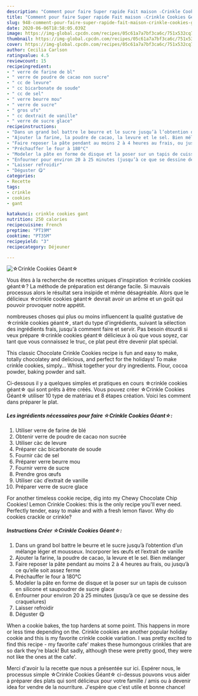```yaml
---
description: "Comment pour faire Super rapide Fait maison ☆Crinkle Cookies Géant☆"
title: "Comment pour faire Super rapide Fait maison ☆Crinkle Cookies Géant☆"
slug: 948-comment-pour-faire-super-rapide-fait-maison-crinkle-cookies-geant
date: 2020-06-06T18:58:05.039Z
image: https://img-global.cpcdn.com/recipes/05c61a7a7bf3ca6c/751x532cq70/☆crinkle-cookies-geant☆-photo-principale-de-la-recette.jpg
thumbnail: https://img-global.cpcdn.com/recipes/05c61a7a7bf3ca6c/751x532cq70/☆crinkle-cookies-geant☆-photo-principale-de-la-recette.jpg
cover: https://img-global.cpcdn.com/recipes/05c61a7a7bf3ca6c/751x532cq70/☆crinkle-cookies-geant☆-photo-principale-de-la-recette.jpg
author: Cecilia Carlson
ratingvalue: 4.5
reviewcount: 15
recipeingredient:
- " verre de farine de bl"
- " verre de poudre de cacao non sucre"
- " cc de levure"
- " cc bicarbonate de soude"
- " cc de sel"
- " verre beurre mou"
- " verre de sucre"
- " gros ufs"
- " cc dextrait de vanille"
- " verre de sucre glace"
recipeinstructions:
- "Dans un grand bol battre le beurre et le sucre jusqu’à l’obtention d’un mélange léger et mousseux. Incorporer les œufs et l’extrait de vanille"
- "Ajouter la farine, la poudre de cacao, la levure et le sel. Bien mélanger"
- "Faire reposer la pâte pendant au moins 2 à 4 heures au frais, ou jusqu’à ce qu’elle soit assez ferme"
- "Préchauffer le four à 180°C"
- "Modeler la pâte en forme de disque et la poser sur un tapis de cuisson en silicone et saupoudrer de sucre glace"
- "Enfourner pour environ 20 à 25 minutes (jusqu’à ce que se dessine des craquelures)"
- "Laisser refroidir"
- "Déguster 😋"
categories:
- Recette
tags:
- crinkle
- cookies
- gant

katakunci: crinkle cookies gant 
nutrition: 250 calories
recipecuisine: French
preptime: "PT19M"
cooktime: "PT35M"
recipeyield: "3"
recipecategory: Déjeuner

---
```



![☆Crinkle Cookies Géant☆](https://img-global.cpcdn.com/recipes/05c61a7a7bf3ca6c/751x532cq70/☆crinkle-cookies-geant☆-photo-principale-de-la-recette.jpg)

Vous êtes à la recherche de recettes uniques d'inspiration ☆crinkle cookies géant☆? La méthode de préparation est dérange facile. Si mauvais processus alors le résultat sera insipide et même désagréable. Alors que le délicieux ☆crinkle cookies géant☆ devrait avoir un arôme et un goût qui pouvoir provoquer notre appétit.

nombreuses choses qui plus ou moins influencent la qualité gustative de ☆crinkle cookies géant☆, start du type d'ingrédients, suivant la sélection des ingrédients frais, jusqu'à comment faire et servir. Pas besoin étourdi si veux prépare ☆crinkle cookies géant☆ délicieux à où que vous soyez, car tant que vous connaissez le truc, ce plat peut être devenir plat spécial.

This classic Chocolate Crinkle Cookies recipe is fun and easy to make, totally chocolatey and delicious, and perfect for the holidays! To make crinkle cookies, simply… Whisk together your dry ingredients. Flour, cocoa powder, baking powder and salt.


Ci-dessous il y a quelques simples et pratiques en cours ☆crinkle cookies géant☆ qui sont prêts à être créés. Vous pouvez créer ☆Crinkle Cookies Géant☆ utiliser 10 type de matériau et 8 étapes création. Voici les comment dans préparer le plat.

<!--inarticleads1-->

##### Les ingrédients nécessaires pour faire ☆Crinkle Cookies Géant☆:

1. Utiliser  verre de farine de blé
1. Obtenir  verre de poudre de cacao non sucrée
1. Utiliser  càc de levure
1. Préparer  càc bicarbonate de soude
1. Fournir  càc de sel
1. Préparer  verre beurre mou
1. Fournir  verre de sucre
1. Prendre  gros œufs
1. Utiliser  càc d’extrait de vanille
1. Préparer  verre de sucre glace


For another timeless cookie recipe, dig into my Chewy Chocolate Chip Cookies! Lemon Crinkle Cookies: this is the only recipe you&#39;ll ever need. Perfectly tender, easy to make and with a fresh lemon flavor. Why do cookies crackle or crinkle? 

<!--inarticleads2-->

##### Instructions Créer ☆Crinkle Cookies Géant☆:

1. Dans un grand bol battre le beurre et le sucre jusqu’à l’obtention d’un mélange léger et mousseux. Incorporer les œufs et l’extrait de vanille
1. Ajouter la farine, la poudre de cacao, la levure et le sel. Bien mélanger
1. Faire reposer la pâte pendant au moins 2 à 4 heures au frais, ou jusqu’à ce qu’elle soit assez ferme
1. Préchauffer le four à 180°C
1. Modeler la pâte en forme de disque et la poser sur un tapis de cuisson en silicone et saupoudrer de sucre glace
1. Enfourner pour environ 20 à 25 minutes (jusqu’à ce que se dessine des craquelures)
1. Laisser refroidir
1. Déguster 😋


When a cookie bakes, the top hardens at some point. This happens in more or less time depending on the. Crinkle cookies are another popular holiday cookie and this is my favorite crinkle cookie variation. I was pretty excited to find this recipe - my favorite cafe&#39; makes these humongous crinkles that are so dark they&#39;re black! But sadly, although these were pretty good, they were not like the ones at the cafe&#39;. 


Merci d'avoir lu la recette que nous a présentée sur ici. Espérer nous, le processus simple ☆Crinkle Cookies Géant☆ ci-dessus pouvons vous aider à préparer des plats qui sont délicieux pour votre famille / amis ou à devenir idea for vendre de la nourriture. J'espère que c'est utile et bonne chance!

